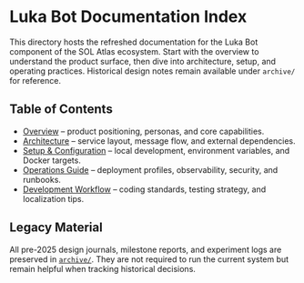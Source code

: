 # Luka Bot Documentation Index

This directory hosts the refreshed documentation for the Luka Bot component of the SOL Atlas ecosystem. Start with the overview to understand the product surface, then dive into architecture, setup, and operating practices. Historical design notes remain available under `archive/` for reference.

## Table of Contents
- [Overview](overview.md) – product positioning, personas, and core capabilities.
- [Architecture](architecture.md) – service layout, message flow, and external dependencies.
- [Setup & Configuration](setup.md) – local development, environment variables, and Docker targets.
- [Operations Guide](operations.md) – deployment profiles, observability, security, and runbooks.
- [Development Workflow](development.md) – coding standards, testing strategy, and localization tips.

## Legacy Material
All pre-2025 design journals, milestone reports, and experiment logs are preserved in [`archive/`](archive/). They are not required to run the current system but remain helpful when tracking historical decisions.

